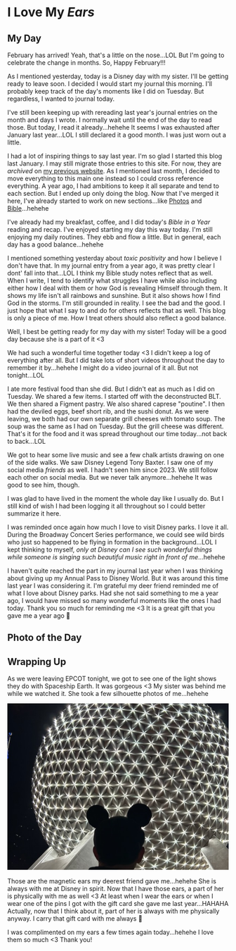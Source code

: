 # I Love My *Ears*

## My Day

February has arrived! Yeah, that's a little on the nose...LOL But I'm going to celebrate the change in months. So, Happy February!!!

As I mentioned yesterday, today is a Disney day with my sister. I'll be getting ready to leave soon. I decided I would start my journal this morning. I'll probably keep track of the day's moments like I did on Tuesday. But regardless, I wanted to journal today.

I've still been keeping up with rereading last year's journal entries on the month and days I wrote. I normally wait until the end of the day to read those. But today, I read it already...hehehe It seems I was exhausted after January last year...LOL I still declared it a good month. I was just worn out a little.

I had a lot of inspiring things to say last year. I'm so glad I started this blog last January. I may still migrate those entries to this site. For now, they are *archived* on [my previous website](https://blog.bygregmarine.com). As I mentioned last month, I decided to move everything to this main one instead so I could cross reference everything. A year ago, I had ambitions to keep it all separate and tend to each section. But I ended up only doing the blog. Now that I've merged it here, I've already started to work on new sections...like [Photos](/photos/) and [Bible](/bible/)...hehehe

I've already had my breakfast, coffee, and I did today's *Bible in a Year* reading and recap. I've enjoyed starting my day this way today. I'm still enjoying my daily routines. They ebb and flow a little. But in general, each day has a good balance...hehehe

I mentioned something yesterday about *toxic positivity* and how I believe I don't have that. In my journal entry from a year ago, it was pretty clear I dont' fall into that...LOL I think my Bible study notes reflect that as well. When I write, I tend to identify what struggles I have while also including either how I deal with them or how God is revealing Himself through them. It shows my life isn't all rainbows and sunshine. But it also shows how I find God in the storms. I'm still grounded in reality. I see the bad and the good. I just hope that what I say to and do for others reflects that as well. This blog is only a piece of me. How I treat others should also reflect a good balance.

Well, I best be getting ready for my day with my sister! Today will be a good day because she is a part of it <3

We had such a wonderful time together today <3 I didn't keep a log of everything after all. But I did take lots of short videos throughout the day to remember it by...hehehe I might do a video journal of it all. But not tonight...LOL

I ate more festival food than she did. But I didn't eat as much as I did on Tuesday. We shared a few items. I started off with the deconstructed BLT. We then shared a Figment pastry. We also shared caprese "poutine". I then had the deviled eggs, beef short rib, and the sushi donut. As we were leaving, we both had our own separate grill cheeses with tomato soup. The soup was the same as I had on Tuesday. But the grill cheese was different. That's it for the food and it was spread throughout our time today...not back to back...LOL

We got to hear some live music and see a few chalk artists drawing on one of the side walks. We saw Disney Legend Tony Baxter. I saw one of my social media *friends* as well. I hadn't seen him since 2023. We still follow each other on social media. But we never talk anymore...hehehe It was good to see him, though.

I was glad to have lived in the moment the whole day like I usually do. But I still kind of wish I had been logging it all throughout so I could better summarize it here.

I was reminded once again how much I love to visit Disney parks. I love it all. During the Broadway Concert Series performance, we could see wild birds who just so happened to be flying in formation in the background...LOL I kept thinking to myself, *only at Disney can I see such wonderful things while someone is singing such beautiful music right in front of me*...hehehe

I haven't quite reached the part in my journal last year when I was thinking about giving up my Annual Pass to Disney World. But it was around this time last year I was considering it. I'm grateful my deer friend reminded me of what I love about Disney parks. Had she not said something to me a year ago, I would have missed so many wonderful moments like the ones I had today. Thank you so much for reminding me <3 It is a great gift that you gave me a year ago 🥹

## Photo of the Day

<!--@include: ../../../photos/photo-a-day/2025/02/01.md{3,}-->

## Wrapping Up

As we were leaving EPCOT tonight, we got to see one of the light shows they do with Spaceship Earth. It was gorgeous <3 My sister was behind me while we watched it. She took a few silhouette photos of me...hehehe

![Silhouette](./media/IMG_2018.jpeg)

Those are the magnetic ears my deerest friend gave me...hehehe She is always with me at Disney in spirit. Now that I have those ears, a part of her is physically with me as well <3 At least when I wear the ears or when I wear one of the pins I got with the gift card she gave me last year...HAHAHA Actually, now that I think about it, part of her is always with me physically anyway. I carry that gift card with me always 🥹

I was complimented on my ears a few times again today...hehehe I love them so much <3 Thank you!